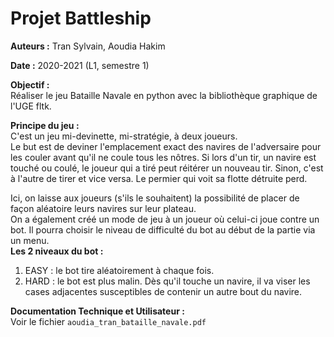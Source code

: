 # Projet Battleship

**Auteurs :** Tran Sylvain, Aoudia Hakim

**Date :** 2020-2021 (L1, semestre 1)

**Objectif :**  
Réaliser le jeu Bataille Navale en python avec la bibliothèque graphique de l'UGE fltk.

**Principe du jeu :**  
C'est un jeu mi-devinette, mi-stratégie, à deux joueurs.  
Le but est de deviner l'emplacement exact des navires de l'adversaire pour les couler avant qu'il ne coule tous les nôtres.
Si lors d'un tir, un navire est touché ou coulé, le joueur qui a tiré peut réitérer un nouveau tir. Sinon, c'est à l'autre de tirer et vice versa.
Le permier qui voit sa flotte détruite perd.

Ici, on laisse aux joueurs (s'ils le souhaitent) la possibilité de placer de façon aléatoire leurs navires sur leur plateau.  
On a également créé un mode de jeu à un joueur où celui-ci joue contre un bot.
Il pourra choisir le niveau de difficulté du bot au début de la partie via un menu.  
**Les 2 niveaux du bot :**  
1. EASY : le bot tire aléatoirement à chaque fois.
2. HARD : le bot est plus malin. Dès qu'il touche un navire, il va viser les cases adjacentes susceptibles de contenir un autre bout du navire.

**Documentation Technique et Utilisateur :**  
Voir le fichier `aoudia_tran_bataille_navale.pdf`
